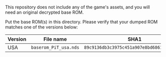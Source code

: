 This repository does not include any of the game's assets, and you will need an original decrypted base ROM.

Put the base ROM(s) in this directory. Please verify that your dumped ROM matches one of the versions below:

| Version | File name             | SHA1                                       |
| ------- | --------------------- | ------------------------------------------ |
| USA     | `baserom_PiT_usa.nds` | `89c9136db3c3975c451a907e8bd6861ce6b81557` |